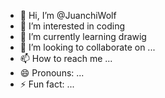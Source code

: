 - 👋 Hi, I’m @JuanchiWolf
- 👀 I’m interested in coding
- 🌱 I’m currently learning drawig
- 💞️ I’m looking to collaborate on ...
- 📫 How to reach me ...
- 😄 Pronouns: ...
- ⚡ Fun fact: ...

<!---
JuanchiWolf/JuanchiWolf is a ✨ special ✨ repository because its `README.md` (this file) appears on your GitHub profile.
You can click the Preview link to take a look at your changes.
--->
